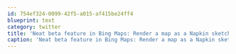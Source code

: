 ```yaml
---
id: 754ef324-0099-42f5-a015-af415be24ff4
blueprint: text
category: twitter
title: 'Neat beta feature in Bing Maps: Render a map as a Napkin sketch http://tinyurl.com/2e5v6wv'
caption: 'Neat beta feature in Bing Maps: Render a map as a Napkin sketch http://tinyurl.com/2e5v6wv'
---
```

